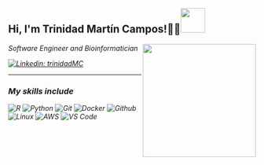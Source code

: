 <h2> Hi, I'm Trinidad Martín Campos!✌🏽<img src="[https://giphy.com/gifs/dna-research-genetics-YrTJKOe0FhQJAUXTyp](https://media.giphy.com/media/YrTJKOe0FhQJAUXTyp/giphy.gif)" width="50"></h2>
<img align='right' src="https://giphy.com/gifs/dna-research-genetics-YrTJKOe0FhQJAUXTyp" width="230">

<p><em>Software Engineer and Bioinformatician

[![Linkedin: trinidadMC](https://img.shields.io/badge/-trinidadMC-blue?style=flat-square&logo=Linkedin&logoColor=white&link=https://www.linkedin.com/in/trinidadMC/)](www.linkedin.com/in/trinidadmartincampos)

---

### My skills include

![R](http://img.shields.io/badge/-R-000000?style=for-the-badge&logo=R)
![Python](http://img.shields.io/badge/-Python-000000?style=for-the-badge&logo=Python)
![Git](http://img.shields.io/badge/-Git-000000?style=for-the-badge&logo=Git)
![Docker](http://img.shields.io/badge/-Docker-000000?style=for-the-badge&logo=Docker&logoColor=blue)
![Github](http://img.shields.io/badge/-Github-000000?style=for-the-badge&logo=Github&logoColor=green)
![Linux](http://img.shields.io/badge/-Linux-000000?style=for-the-badge&logo=linux)
![AWS](http://img.shields.io/badge/-AWS-000000?style=for-the-badge&logo=Amazon-aws&logoColor=cyan)
![VS Code](http://img.shields.io/badge/-VS%20Code-000000?style=for-the-badge&logo=Visual-studio-code&logoColor=blue)
</br></br></br></br>

